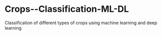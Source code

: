 # Crops--Classification-ML-DL
Classification of different types of crops using machine learning and deep learning
